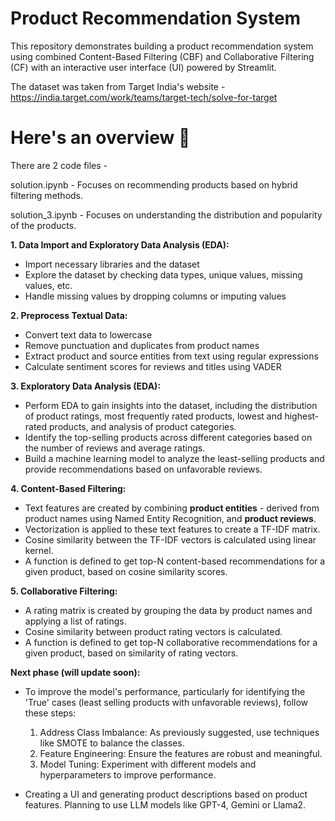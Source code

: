 # Product Recommendation System
This repository demonstrates building a product recommendation system using combined Content-Based Filtering (CBF) and Collaborative Filtering (CF) with an interactive user interface (UI) powered by Streamlit.

The dataset was taken from Target India's website - https://india.target.com/work/teams/target-tech/solve-for-target


# Here's an overview 🌟

There are 2 code files - 

solution.ipynb - Focuses on recommending products based on hybrid filtering methods.

solution_3.ipynb - Focuses on understanding the distribution and popularity of the products.

**1. Data Import and Exploratory Data Analysis (EDA):**
* Import necessary libraries and the dataset
* Explore the dataset by checking data types, unique values, missing values, etc.
* Handle missing values by dropping columns or imputing values

**2. Preprocess Textual Data:**
* Convert text data to lowercase
* Remove punctuation and duplicates from product names
* Extract product and source entities from text using regular expressions
* Calculate sentiment scores for reviews and titles using VADER

**3. Exploratory Data Analysis (EDA):**
* Perform EDA to gain insights into the dataset, including the distribution of product ratings, most frequently rated products, lowest and highest-rated products, and analysis of product categories.
* Identify the top-selling products across different categories based on the number of reviews and average ratings.
* Build a machine learning model to analyze the least-selling products and provide recommendations based on unfavorable reviews.

**4. Content-Based Filtering:**
* Text features are created by combining **product entities** - derived from product names using Named Entity Recognition, and **product reviews**.
* Vectorization is applied to these text features to create a TF-IDF matrix.
* Cosine similarity between the TF-IDF vectors is calculated using linear kernel.
* A function is defined to get top-N content-based recommendations for a given product, based on cosine similarity scores.

**5. Collaborative Filtering:**
* A rating matrix is created by grouping the data by product names and applying a list of ratings.
* Cosine similarity between product rating vectors is calculated.
* A function is defined to get top-N collaborative recommendations for a given product, based on similarity of rating vectors.

**Next phase (will update soon):**
* To improve the model's performance, particularly for identifying the 'True' cases (least selling products with unfavorable reviews), follow these steps:

    1. Address Class Imbalance: As previously suggested, use techniques like SMOTE to balance the classes.
    2. Feature Engineering: Ensure the features are robust and meaningful.
    3. Model Tuning: Experiment with different models and hyperparameters to improve performance.

* Creating a UI and generating product descriptions based on product features. Planning to use LLM models like GPT-4, Gemini or Llama2.


<!-- # Lessons 📝
**Importance of Data Preprocessing:**

The code highlights the importance of thorough data preprocessing, including handling missing values, converting data types, and extracting relevant features from textual data.
Techniques like regular expressions and natural language processing (NLP) can be effective in extracting meaningful information from unstructured text data.

**Feature Engineering:**

The code demonstrates the importance of feature engineering, especially for textual data.
Techniques like sentiment analysis (using VADER) and TF-IDF vectorization are employed to extract meaningful features from text.
These features can significantly improve the performance of recommendation systems.

**Modularity and Reusability:**

The code is structured into separate functions for content-based filtering, collaborative filtering, and hybrid recommendations.
This modular approach promotes code reusability and maintainability, making it easier to extend or modify the solution as needed. -->